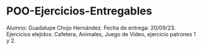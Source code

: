 # POO-Ejercicios-Entregables
Alumno: Guadalupe Chojo Hernández.
Fecha de entrega: 20/09/23.
Ejercicios elejidos: Cafetera, Animales, Juego de Video, ejercicio patrones 1 y 2.
